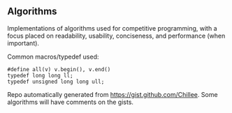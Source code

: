## Algorithms
Implementations of algorithms used for competitive programming, with a focus placed on readability, usability, conciseness, and performance (when important).

Common macros/typedef used:
```
#define all(v) v.begin(), v.end()
typedef long long ll;
typedef unsigned long long ull;
```

Repo automatically generated from https://gist.github.com/Chillee. Some algorithms will have comments on the gists.
